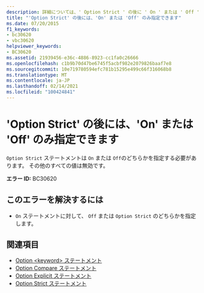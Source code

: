 ```yaml
---
description: 詳細については、' Option Strict ' の後に ' On ' または ' Off ' のみを指定してください
title: "'Option Strict' の後には、'On' または 'Off' のみ指定できます"
ms.date: 07/20/2015
f1_keywords:
- bc30620
- vbc30620
helpviewer_keywords:
- BC30620
ms.assetid: 21939456-e36c-4886-8923-cc1fa0c26666
ms.openlocfilehash: c1b9b70d47be6745f5acbf982e2079826baaf7e8
ms.sourcegitcommit: 10e719780594efc781b15295e499c66f316068b8
ms.translationtype: MT
ms.contentlocale: ja-JP
ms.lasthandoff: 02/14/2021
ms.locfileid: "100424841"
---
```

# <a name="option-strict-can-be-followed-only-by-on-or-off"></a>'Option Strict' の後には、'On' または 'Off' のみ指定できます

`Option Strict` ステートメントは `On` または `Off`のどちらかを指定する必要があります。 その他のすべての値は無効です。  
  
 **エラー ID:** BC30620  
  
## <a name="to-correct-this-error"></a>このエラーを解決するには  
  
- `On` ステートメントに対して、 `Off` または `Option Strict` のどちらかを指定します。  
  
## <a name="see-also"></a>関連項目

- [Option \<keyword> ステートメント](../language-reference/statements/option-keyword-statement.md)
- [Option Compare ステートメント](../language-reference/statements/option-compare-statement.md)
- [Option Explicit ステートメント](../language-reference/statements/option-explicit-statement.md)
- [Option Strict ステートメント](../language-reference/statements/option-strict-statement.md)
